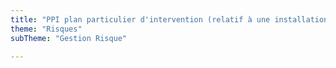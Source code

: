 ```yaml
---
title: "PPI plan particulier d'intervention (relatif à une installation industriel à risque)"
theme: "Risques"
subTheme: "Gestion Risque"

---
```

